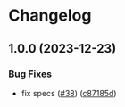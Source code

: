 # Changelog

## 1.0.0 (2023-12-23)


### Bug Fixes

* fix specs ([#38](https://github.com/Omochice/ddu-source-anyjump/issues/38)) ([c87185d](https://github.com/Omochice/ddu-source-anyjump/commit/c87185d0cef85e4ecd4f825d2f33b2e5fef6ab3b))
